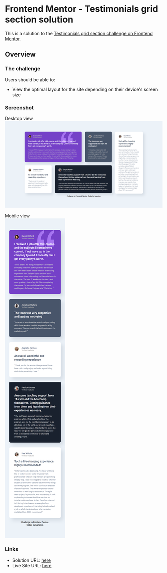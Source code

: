 # Frontend Mentor - Testimonials grid section solution

This is a solution to the [Testimonials grid section challenge on Frontend Mentor](https://www.frontendmentor.io/challenges/testimonials-grid-section-Nnw6J7Un7). 


## Overview

### The challenge

Users should be able to:

- View the optimal layout for the site depending on their device's screen size

### Screenshot

Desktop view
![](./screenshots/desktop-view.png)

Mobile view                                    
![](./screenshots/mobile-view.png)


### Links

- Solution URL: [here](https://your-solution-url.com)
- Live Site URL: [here](https://your-live-site-url.com)